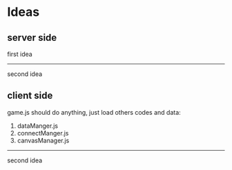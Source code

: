 # Ideas
## server side

first idea

---
second idea

## client side

game.js should do anything, just load others codes and data:
1. dataManger.js
2. connectManger.js
3. canvasManager.js

---
second idea